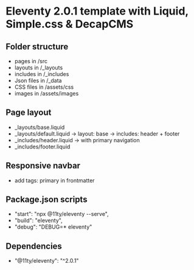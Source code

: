 # Eleventy 2.0.1 template with Liquid, Simple.css & DecapCMS

## Folder structure
- pages in /src
- layouts in /_layouts
- includes in /_includes
- Json files in /_data
- CSS files in /assets/css
- images in /assets/images

## Page layout
- _layouts/base.liquid
- _layouts/default.liquid -> layout: base -> includes: header + footer
- _includes/header.liquid -> with primary navigation
- _includes/footer.liquid

## Responsive navbar
- add tags: primary in frontmatter

## Package.json scripts
- "start": "npx @11ty/eleventy --serve",
- "build": "eleventy",
- "debug": "DEBUG=* eleventy"

## Dependencies
- "@11ty/eleventy": "^2.0.1"

